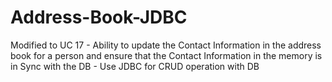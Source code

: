 # Address-Book-JDBC

Modified to UC 17 - Ability to update the Contact Information in the address book for a person and ensure that the Contact Information in the memory is in Sync with the DB - Use JDBC for CRUD operation with DB